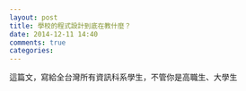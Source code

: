```yaml
---
layout: post
title: 學校的程式設計到底在教什麼？
date: 2014-12-11 14:40
comments: true
categories:
---
```

這篇文，寫給全台灣所有資訊科系學生，不管你是高職生、大學生
